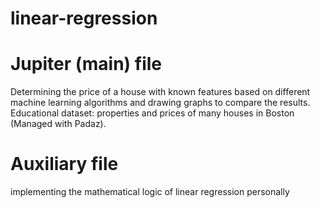 # linear-regression
# Jupiter (main) file
Determining the price of a house with known features
based on different machine learning algorithms and drawing graphs to compare the results.
Educational dataset: properties and prices of many houses in Boston (Managed with Padaz).
# Auxiliary file
implementing the mathematical logic of linear regression personally
